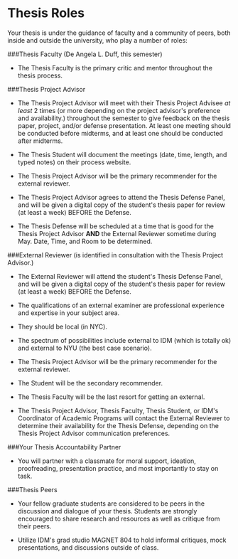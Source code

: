# Thesis Roles

Your thesis is under the guidance of faculty and a community of peers, both inside and outside the university, who play a number of roles:

###Thesis Faculty (De Angela L. Duff, this semester)

* The Thesis Faculty is the primary critic and mentor throughout the thesis process. 

###Thesis Project Advisor

* The Thesis Project Advisor will meet with their Thesis Project Advisee *at least* 2 times (or more depending on the project advisor's preference and availability.) throughout the semester to give feedback on the thesis paper, project, and/or defense presentation. At least one meeting should be conducted before midterms, and at least one should be conducted after midterms.

* The Thesis Student will document the meetings (date, time, length, and typed notes) on their process website. 

* The Thesis Project Advisor will be the primary recommender for the external reviewer.

* The Thesis Project Advisor agrees to attend the Thesis Defense Panel, and will be given a digital copy of the student's thesis paper for review (at least a week) BEFORE the Defense.

* The Thesis Defense will be scheduled at a time that is good for the Thesis Project Advisor **AND** the External Reviewer sometime during May. Date, Time, and Room to be determined.

###External Reviewer (is identified in consultation with the Thesis Project Advisor.)
* The External Reviewer will attend the student's Thesis Defense Panel, and will be given a digital copy of the student's thesis paper for review (at least a week) BEFORE the Defense.

* The qualifications of an external examiner are professional experience and expertise in your subject area. 

* They should be local (in NYC).

* The spectrum of possibilities include external to IDM (which is totally ok) and external to NYU (the best case scenario).

* The Thesis Project Advisor will be the primary recommender for the external reviewer.

* The Student will be the secondary recommender.

* The Thesis Faculty will be the last resort for getting an external.

* The Thesis Project Advisor, Thesis Faculty, Thesis Student, or IDM's Coordinator of Academic Programs will contact the External Reviewer to determine their availability for the Thesis Defense, depending on the Thesis Project Advisor communication preferences. 







###Your Thesis Accountability Partner

* You will partner with a classmate for moral support, ideation, proofreading, presentation practice, and most importantly to stay on task.

###Thesis Peers

* Your fellow graduate students are considered to be peers in the discussion and dialogue of your thesis. Students are strongly encouraged to share research and resources as well as critique from their peers. 

* Utilize IDM's grad studio MAGNET 804 to hold informal critiques, mock presentations, and discussions outside of class.